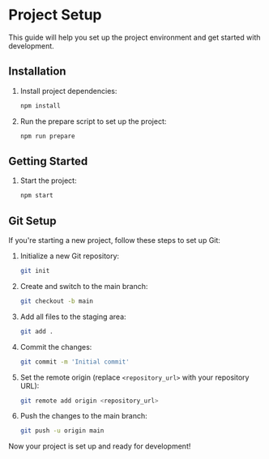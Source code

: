 # Project Setup

This guide will help you set up the project environment and get started with development.

## Installation

1. Install project dependencies:

    ```bash
    npm install
    ```

2. Run the prepare script to set up the project:

    ```bash
    npm run prepare
    ```

## Getting Started

1. Start the project:

    ```bash
    npm start
    ```

## Git Setup

If you're starting a new project, follow these steps to set up Git:

1. Initialize a new Git repository:

    ```bash
    git init
    ```

2. Create and switch to the main branch:

    ```bash
    git checkout -b main
    ```

3. Add all files to the staging area:

    ```bash
    git add .
    ```

4. Commit the changes:

    ```bash
    git commit -m 'Initial commit'
    ```

5. Set the remote origin (replace `<repository_url>` with your repository URL):

    ```bash
    git remote add origin <repository_url>
    ```

6. Push the changes to the main branch:

    ```bash
    git push -u origin main
    ```

Now your project is set up and ready for development!

